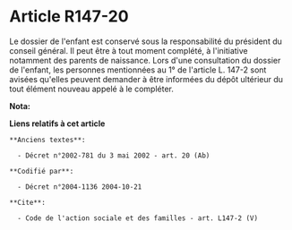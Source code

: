 # Article R147-20

Le dossier de l'enfant est conservé sous la responsabilité du président du conseil général. Il peut être à tout moment
complété, à l'initiative notamment des parents de naissance. Lors d'une consultation du dossier de l'enfant, les personnes
mentionnées au 1° de l'article L. 147-2 sont avisées qu'elles peuvent demander à être informées du dépôt ultérieur du tout
élément nouveau appelé à le compléter.

**Nota:**



**Liens relatifs à cet article**

	**Anciens textes**:

	  - Décret n°2002-781 du 3 mai 2002 - art. 20 (Ab)

	**Codifié par**:

	  - Décret n°2004-1136 2004-10-21

	**Cite**:

	  - Code de l'action sociale et des familles - art. L147-2 (V)
